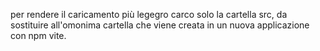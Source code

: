 per rendere il caricamento più legegro carco solo la cartella src, da sostituire all'omonima cartella che viene creata in un nuova applicazione  con npm vite.